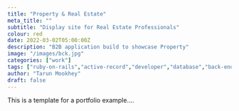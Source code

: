 ```yaml
---
title: "Property & Real Estate"
meta_title: ""
subtitle: "Display site for Real Estate Professionals"
colour: red
date: 2022-03-02T05:00:00Z
description: "B2B application build to showcase Property"
image: "/images/bck.jpg"
categories: ["work"]
tags: ["ruby-on-rails","active-record","developer","database","back-end"]
author: "Tarun Mookhey"
draft: false
---
```

This is a template for a portfolio example....